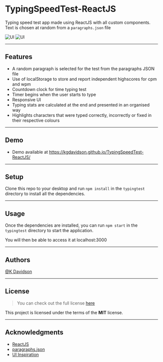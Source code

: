 # TypingSpeedTest-ReactJS

Typing speed test app made using ReactJS with all custom components. Text is chosen at random from a `paragraphs.json` file

![UI](https://i.postimg.cc/cLbtSWQV/GIF-30-04-2022-11-02-26.gif)
![UI](https://i.postimg.cc/J4r4ThyR/Screenshot-2022-04-30-124330.png)

---

## Features

-   A random paragraph is selected for the test from the paragraphs JSON file
-   Use of localStorage to store and report independent highscores for cpm and wpm
-   Countdown clock for time typing test
-   Timer begins when the user starts to type
-   Responsive UI
-   Typing stats are calculated at the end and presented in an organised way
-   Highlights characters that were typed correctly, incorrectly or fixed in their respective colours

---

## Demo

-   Demo available at https://kgdavidson.github.io/TypingSpeedTest-ReactJS/

---

## Setup

Clone this repo to your desktop and run `npm install` in the `typingtest` directory to install all the dependencies.

---

## Usage

Once the dependencies are installed, you can run `npm start` in the `typingtest` directory to start the application.

You will then be able to access it at localhost:3000

---

## Authors

[@K Davidson](mailto:kaushdavidson@icloud.com)

---

## License

> You can check out the full license [here](LICENSE)

This project is licensed under the terms of the **MIT** license.

---

## Acknowledgments

-   [ReactJS](https://reactjs.org/)
-   [paragraphs.json](https://randomwordgenerator.com/json/paragraphs.json)
-   [UI Inspiration](https://dribbble.com/shots/17809623-Create-a-Typewriter-Effect-Using-Variables-and-Formulas)
